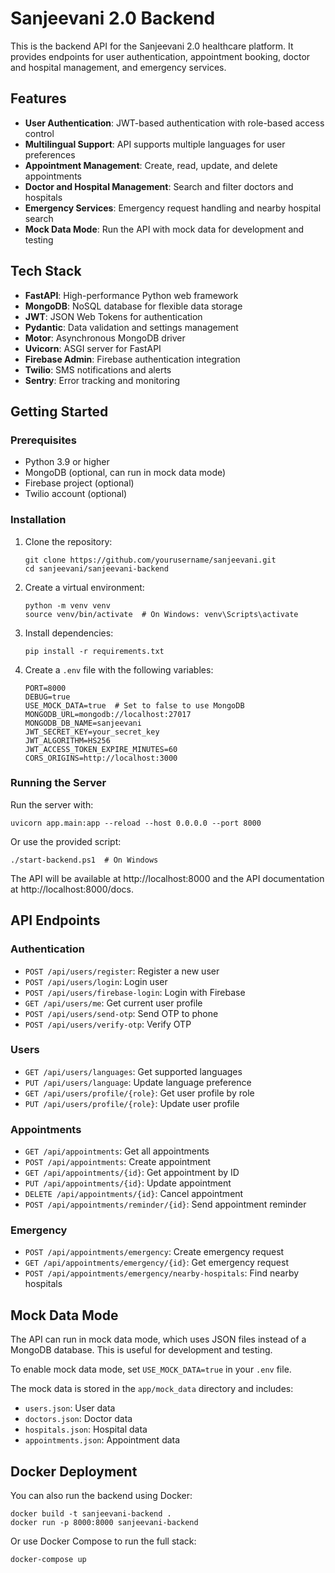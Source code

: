 # Sanjeevani 2.0 Backend

This is the backend API for the Sanjeevani 2.0 healthcare platform. It provides endpoints for user authentication, appointment booking, doctor and hospital management, and emergency services.

## Features

- **User Authentication**: JWT-based authentication with role-based access control
- **Multilingual Support**: API supports multiple languages for user preferences
- **Appointment Management**: Create, read, update, and delete appointments
- **Doctor and Hospital Management**: Search and filter doctors and hospitals
- **Emergency Services**: Emergency request handling and nearby hospital search
- **Mock Data Mode**: Run the API with mock data for development and testing

## Tech Stack

- **FastAPI**: High-performance Python web framework
- **MongoDB**: NoSQL database for flexible data storage
- **JWT**: JSON Web Tokens for authentication
- **Pydantic**: Data validation and settings management
- **Motor**: Asynchronous MongoDB driver
- **Uvicorn**: ASGI server for FastAPI
- **Firebase Admin**: Firebase authentication integration
- **Twilio**: SMS notifications and alerts
- **Sentry**: Error tracking and monitoring

## Getting Started

### Prerequisites

- Python 3.9 or higher
- MongoDB (optional, can run in mock data mode)
- Firebase project (optional)
- Twilio account (optional)

### Installation

1. Clone the repository:
   ```
   git clone https://github.com/yourusername/sanjeevani.git
   cd sanjeevani/sanjeevani-backend
   ```

2. Create a virtual environment:
   ```
   python -m venv venv
   source venv/bin/activate  # On Windows: venv\Scripts\activate
   ```

3. Install dependencies:
   ```
   pip install -r requirements.txt
   ```

4. Create a `.env` file with the following variables:
   ```
   PORT=8000
   DEBUG=true
   USE_MOCK_DATA=true  # Set to false to use MongoDB
   MONGODB_URL=mongodb://localhost:27017
   MONGODB_DB_NAME=sanjeevani
   JWT_SECRET_KEY=your_secret_key
   JWT_ALGORITHM=HS256
   JWT_ACCESS_TOKEN_EXPIRE_MINUTES=60
   CORS_ORIGINS=http://localhost:3000
   ```

### Running the Server

Run the server with:

```
uvicorn app.main:app --reload --host 0.0.0.0 --port 8000
```

Or use the provided script:

```
./start-backend.ps1  # On Windows
```

The API will be available at http://localhost:8000 and the API documentation at http://localhost:8000/docs.

## API Endpoints

### Authentication

- `POST /api/users/register`: Register a new user
- `POST /api/users/login`: Login user
- `POST /api/users/firebase-login`: Login with Firebase
- `GET /api/users/me`: Get current user profile
- `POST /api/users/send-otp`: Send OTP to phone
- `POST /api/users/verify-otp`: Verify OTP

### Users

- `GET /api/users/languages`: Get supported languages
- `PUT /api/users/language`: Update language preference
- `GET /api/users/profile/{role}`: Get user profile by role
- `PUT /api/users/profile/{role}`: Update user profile

### Appointments

- `GET /api/appointments`: Get all appointments
- `POST /api/appointments`: Create appointment
- `GET /api/appointments/{id}`: Get appointment by ID
- `PUT /api/appointments/{id}`: Update appointment
- `DELETE /api/appointments/{id}`: Cancel appointment
- `POST /api/appointments/reminder/{id}`: Send appointment reminder

### Emergency

- `POST /api/appointments/emergency`: Create emergency request
- `GET /api/appointments/emergency/{id}`: Get emergency request
- `POST /api/appointments/emergency/nearby-hospitals`: Find nearby hospitals

## Mock Data Mode

The API can run in mock data mode, which uses JSON files instead of a MongoDB database. This is useful for development and testing.

To enable mock data mode, set `USE_MOCK_DATA=true` in your `.env` file.

The mock data is stored in the `app/mock_data` directory and includes:
- `users.json`: User data
- `doctors.json`: Doctor data
- `hospitals.json`: Hospital data
- `appointments.json`: Appointment data

## Docker Deployment

You can also run the backend using Docker:

```
docker build -t sanjeevani-backend .
docker run -p 8000:8000 sanjeevani-backend
```

Or use Docker Compose to run the full stack:

```
docker-compose up
```
